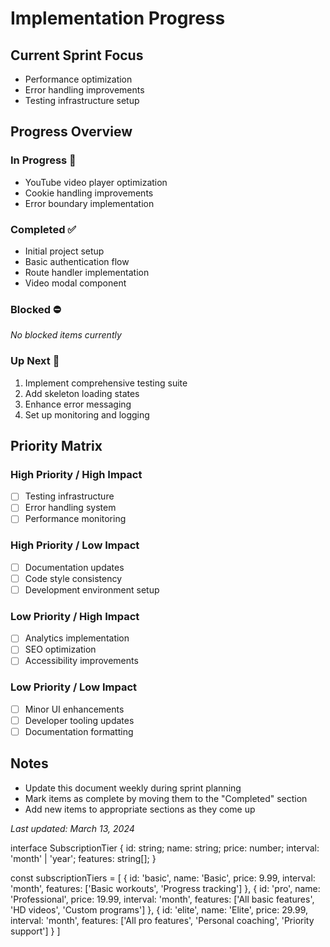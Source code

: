 # Implementation Progress

## Current Sprint Focus
- Performance optimization
- Error handling improvements
- Testing infrastructure setup

## Progress Overview

### In Progress 🚧
- YouTube video player optimization
- Cookie handling improvements
- Error boundary implementation

### Completed ✅
- Initial project setup
- Basic authentication flow
- Route handler implementation
- Video modal component

### Blocked ⛔
*No blocked items currently*

### Up Next 📅
1. Implement comprehensive testing suite
2. Add skeleton loading states
3. Enhance error messaging
4. Set up monitoring and logging

## Priority Matrix

### High Priority / High Impact
- [ ] Testing infrastructure
- [ ] Error handling system
- [ ] Performance monitoring

### High Priority / Low Impact
- [ ] Documentation updates
- [ ] Code style consistency
- [ ] Development environment setup

### Low Priority / High Impact
- [ ] Analytics implementation
- [ ] SEO optimization
- [ ] Accessibility improvements

### Low Priority / Low Impact
- [ ] Minor UI enhancements
- [ ] Developer tooling updates
- [ ] Documentation formatting

## Notes
- Update this document weekly during sprint planning
- Mark items as complete by moving them to the "Completed" section
- Add new items to appropriate sections as they come up

*Last updated: March 13, 2024* 

interface SubscriptionTier {
  id: string;
  name: string;
  price: number;
  interval: 'month' | 'year';
  features: string[];
}

const subscriptionTiers = [
  {
    id: 'basic',
    name: 'Basic',
    price: 9.99,
    interval: 'month',
    features: ['Basic workouts', 'Progress tracking']
  },
  {
    id: 'pro',
    name: 'Professional',
    price: 19.99,
    interval: 'month',
    features: ['All basic features', 'HD videos', 'Custom programs']
  },
  {
    id: 'elite',
    name: 'Elite',
    price: 29.99,
    interval: 'month',
    features: ['All pro features', 'Personal coaching', 'Priority support']
  }
] 